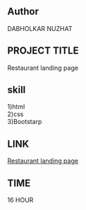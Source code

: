 ## Author
DABHOLKAR NUZHAT

## PROJECT TITLE
Restaurant landing page

## skill  
 1)html<br>
 2)css<br>
 3)Bootstarp



## LINK
[Restaurant landing page](https://projectbootstarp1.netlify.app/)
## TIME
16 HOUR
